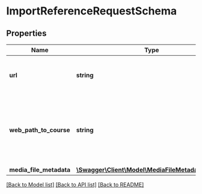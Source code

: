 # ImportReferenceRequestSchema

## Properties
Name | Type | Description | Notes
------------ | ------------- | ------------- | -------------
**url** | **string** | URL path to the manifest that defines this course | 
**web_path_to_course** | **string** | This is the URL to the root of the course, where the course content is already available. | 
**media_file_metadata** | [**\Swagger\Client\Model\MediaFileMetadataSchema**](MediaFileMetadataSchema.md) |  | [optional] 

[[Back to Model list]](../README.md#documentation-for-models) [[Back to API list]](../README.md#documentation-for-api-endpoints) [[Back to README]](../README.md)


